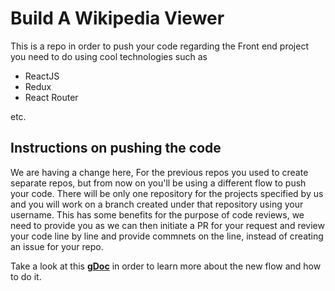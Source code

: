 # Build A Wikipedia Viewer

This is a repo in order to push your code regarding the Front end project you need to do using cool technologies such as 

- ReactJS
- Redux
- React Router

etc.

## Instructions on pushing the code

We are having a change here, For the previous repos you used to create separate
repos, but from now on you'll be using a different flow to push your code. There
will be only one repository for the projects specified by us and you will work 
on a branch created under that repository using your username. This has 
some benefits for the purpose of code reviews, we need to provide you as 
we can then initiate a PR for your request and review your code line by line 
and provide commnets on the line, instead of creating an issue for your repo.

Take a look at this [**gDoc**](https://docs.google.com/document/d/1jdtVNMiW7Ks_1PmrB4Q5IfXplYJ6A2RzMtFKmXXv-qY/edit#)
in order to learn more about the new flow and how to do it.
